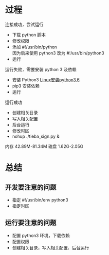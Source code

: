 # 过程
连接成功，尝试运行

* 下载 python 脚本
* 修改权限
* 添加 #!/usr/bin/python  
因为后来使用 python3 改为 #!/usr/bin/python3
* 运行

运行失败，需要安装 python 3 及依赖
* 安装 Python3 [Linux安装python3.6](https://www.cnblogs.com/kimyeee/p/7250560.html)
* pip3 安装依赖
* 运行

运行成功
* 创建相关目录
* 写入相关配置
* 后台运行  
* 修改时区
* nohup ./tieba_sign.py &

内存 42.89M-81.34M
磁盘 1.62G-2.05G


# 总结
## 开发要注意的问题
* 指定 #!/usr/bin/env python3
* 指定时区

## 运行要注意的问题
* 配置 python3 环境，下载依赖
* 配置权限
* 创建相关目录，写入相关配置，后台运行
